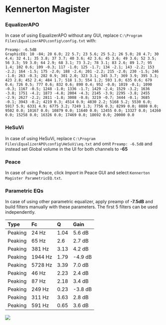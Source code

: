 # Kennerton Magister

### EqualizerAPO
In case of using EqualizerAPO without any GUI, replace `C:\Program Files\EqualizerAPO\config\config.txt`
with:
```
Preamp: -6.5dB
GraphicEQ: 10 -84; 20 6.0; 22 5.7; 23 5.6; 25 5.2; 26 5.0; 28 4.7; 30 4.4; 32 4.1; 35 3.8; 37 3.7; 40 3.6; 42 3.6; 45 3.6; 49 3.6; 52 3.5; 56 3.3; 59 3.0; 64 2.9; 68 3.1; 73 3.2; 78 3.1; 83 2.6; 89 1.7; 95 1.4; 102 0.6; 109 -0.3; 117 -1.0; 125 -1.7; 134 -2.1; 143 -2.2; 153 -2.2; 164 -1.5; 175 -2.0; 188 -2.4; 201 -2.2; 215 -2.0; 230 -1.5; 246 -1.0; 263 -0.3; 282 0.9; 301 2.0; 323 3.1; 345 3.7; 369 3.9; 395 3.3; 423 2.8; 452 2.4; 484 1.7; 518 1.3; 554 1.2; 593 1.0; 635 0.6; 679 0.4; 726 0.5; 777 0.6; 832 0.6; 890 0.4; 952 -0.0; 1019 -0.1; 1090 -0.3; 1167 -0.5; 1248 -1.0; 1336 -1.7; 1429 -2.4; 1529 -3.2; 1636 -3.8; 1751 -4.2; 1873 -4.8; 2004 -4.3; 2145 -3.9; 2295 -3.8; 2455 -2.9; 2627 -2.2; 2811 -1.8; 3008 -0.8; 3219 -0.7; 3444 -0.1; 3685 -0.1; 3943 -0.2; 4219 0.3; 4514 0.9; 4830 2.2; 5168 5.2; 5530 6.0; 5917 5.9; 6331 4.9; 6775 3.2; 7249 1.3; 7756 0.3; 8299 0.0; 8880 0.0; 9502 0.0; 10167 0.0; 10879 0.0; 11640 0.0; 12455 0.0; 13327 0.0; 14260 0.0; 15258 0.0; 16326 0.0; 17469 0.0; 18692 0.0; 20000 0.0
```

### HeSuVi
In case of using HeSuVi, replace `C:\Program Files\EqualizerAPO\config\HeSuVi\eq.txt` and omit `Preamp:
-6.5dB` and instead set Global volume in the UI for both channels to **-65**

### Peace
In case of using Peace, click *Import* in Peace GUI and select `Kennerton Magister ParametricEQ.txt`.

### Parametric EQs
In case of using other parametric equalizer, apply preamp of **-7.5dB** and build filters manually with
these parameters. The first 5 filters can be used independently.

| Type    | Fc      |    Q | Gain    |
|:--------|:--------|:-----|:--------|
| Peaking | 24 Hz   | 1.04 | 5.6 dB  |
| Peaking | 65 Hz   | 2.6  | 2.7 dB  |
| Peaking | 381 Hz  | 3.13 | 4.2 dB  |
| Peaking | 1944 Hz | 1.79 | -4.9 dB |
| Peaking | 5728 Hz | 3.39 | 7.0 dB  |
| Peaking | 46 Hz   | 2.23 | 2.4 dB  |
| Peaking | 87 Hz   | 2.18 | 3.4 dB  |
| Peaking | 249 Hz  | 0.23 | -3.8 dB |
| Peaking | 311 Hz  | 3.63 | 2.8 dB  |
| Peaking | 591 Hz  | 0.65 | 3.6 dB  |

![](https://raw.githubusercontent.com/jaakkopasanen/AutoEq/master/results/innerfidelity/sbaf-serious/Kennerton%20Magister/Kennerton%20Magister.png)